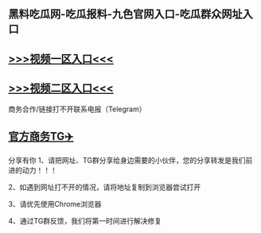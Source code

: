黑料吃瓜网-吃瓜报料-九色官网入口-吃瓜群众网址入口
---
[>>>视频一区入口<<<](https://917hlw.github.io/)
----
[>>>视频二区入口<<<](https://917hlw.github.io/)
----
商务合作/链接打不开联系电报（Telegram）

[官方商务TG✈️](https://t.me/Wenge58/)
---
分享有你
1、请把网址、TG群分享给身边需要的小伙伴，您的分享转发是我们前进的动力！！！

2、如遇到网址打不开的情况，请将地址复制到浏览器尝试打开

3、请优先使用Chrome浏览器

4、通过TG群反馈，我们将第一时间进行解决修复

